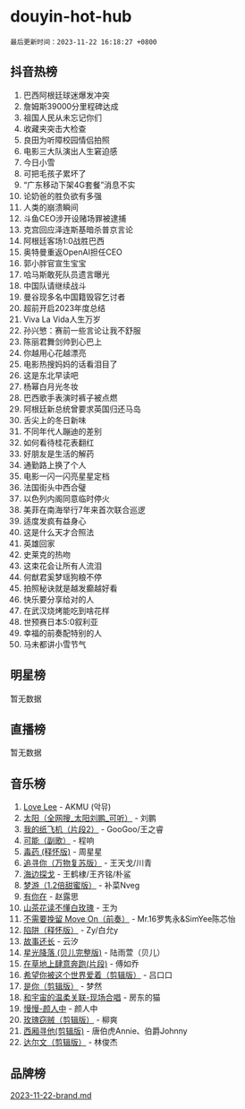 # douyin-hot-hub

`最后更新时间：2023-11-22 16:18:27 +0800`

## 抖音热榜

1. 巴西阿根廷球迷爆发冲突
1. 詹姆斯39000分里程碑达成
1. 祖国人民从未忘记你们
1. 收藏夹突击大检查
1. 良田为听障校园情侣拍照
1. 电影三大队演出人生窘迫感
1. 今日小雪
1. 可把毛孩子累坏了
1. “广东移动下架4G套餐”消息不实
1. 论奶爸的胜负欲有多强
1. 人类的崩溃瞬间
1. 斗鱼CEO涉开设赌场罪被逮捕
1. 克宫回应泽连斯基暗杀普京言论
1. 阿根廷客场1:0战胜巴西
1. 奥特曼重返OpenAI担任CEO
1. 郭小胖官宣生宝宝
1. 哈马斯敢死队员遗言曝光
1. 中国队请继续战斗
1. 曼谷现多名中国籍毁容乞讨者
1. 超前开启2023年度总结
1. Viva La Vida人生万岁
1. 孙兴慜：赛前一些言论让我不舒服
1. 陈丽君舞剑帅到心巴上
1. 你越用心花越漂亮
1. 电影热搜妈妈的话看泪目了
1. 这是东北早读吧
1. 杨幂白月光冬妆
1. 巴西歌手表演时裤子被点燃
1. 阿根廷新总统曾要求英国归还马岛
1. 舌尖上的冬日新味
1. 不同年代人蹦迪的差别
1. 如何看待桂花表翻红
1. 好朋友是生活的解药
1. 通勤路上换了个人
1. 电影一闪一闪亮星星定档
1. 法国街头中西合璧
1. 以色列内阁同意临时停火
1. 美菲在南海举行7年来首次联合巡逻
1. 适度发疯有益身心
1. 这是什么天才合照法
1. 英雄回家
1. 史莱克的热吻
1. 这束花会让所有人流泪
1. 何猷君奚梦瑶狗粮不停
1. 拍照秘诀就是越发癫越好看
1. 快乐要分享给对的人
1. 在武汉烧烤能吃到啥花样
1. 世预赛日本5:0叙利亚
1. 幸福的前奏配特别的人
1. 马未都讲小雪节气

## 明星榜

暂无数据

## 直播榜

暂无数据

## 音乐榜

1. [Love Lee](https://sf3-cdn-tos.douyinstatic.com/obj/tos-cn-ve-2774/o05GbkJGbCBTdDnMtB0fwOYgkeZp23vrWQDQBS) - AKMU (악뮤)
1. [太阳（全网搜_太阳刘鹏_可听）](https://sf6-cdn-tos.douyinstatic.com/obj/tos-cn-ve-2774/ogWbyIQnlBFImVbeDocRdCIYtBHlbJXgfZMvgz) - 刘鹏
1. [我的纸飞机（片段2）](https://sf3-cdn-tos.douyinstatic.com/obj/tos-cn-ve-2774/oM2ZrKcg2CD5AeRB2gkeXOFB1IxAGJdZPazYHf) - GooGoo/王之睿
1. [可能（副歌）](https://sf3-cdn-tos.douyinstatic.com/obj/tos-cn-ve-2774/cde1731888894259b333569393c2fb51) - 程响
1. [毒药 (释怀版)](https://sf6-cdn-tos.douyinstatic.com/obj/tos-cn-ve-2774/oYILMEAzspdZBIzy4frJNB8ZHPHWAhiwowd4Ad) - 周星星
1. [追寻你（万物复苏版）](https://sf6-cdn-tos.douyinstatic.com/obj/tos-cn-ve-2774/oYeAZJsbjIDit9APmBg8u6uDUQnHmoCf3gbo74) - 王天戈/川青
1. [海边探戈](https://sf3-cdn-tos.douyinstatic.com/obj/tos-cn-ve-2774/os9gE0VQCGqt6VQkZDyBBYvfSDY0QFe3vVmubn) - 王鹤棣/王齐铭/朴鲨
1. [梦游（1.2倍甜蜜版）](https://sf6-cdn-tos.douyinstatic.com/obj/tos-cn-ve-2774/o4gyAUm8hwufoEABmwVIiQtHsFuGzAEEWtNMzo) - 补菜Nveg
1. [有你在](https://sf3-cdn-tos.douyinstatic.com/obj/tos-cn-ve-2774/o8zImmNsI8B0yfAW5FKAB1oBhkMAlIrwsZEi1V) - 赵露思
1. [山茶花读不懂白玫瑰](https://sf6-cdn-tos.douyinstatic.com/obj/tos-cn-ve-2774/osfn8B7DktrRHEPJgPCfDbw7QDQEkwC16BxZg9) - 王为
1. [不需要挽留 Move On（前奏）](https://sf3-cdn-tos.douyinstatic.com/obj/tos-cn-ve-2774/ooCBhgCCkF4nExzQL9WZSUbitfA8IsDkgQIYhe) - Mr.16罗隽永&SimYee陈芯怡
1. [陷阱（释怀版）](https://sf3-cdn-tos.douyinstatic.com/obj/tos-cn-ve-2774/oE8C21LeZrzKLDFfQYgMzx4GAIHageG5IzayY7) - Zy/白允y
1. [故事还长](https://sf3-cdn-tos.douyinstatic.com/obj/tos-cn-ve-2774/30a26758c8594f0ab81ac675c33ee2c5) - 云汐
1. [星光降落 (贝儿完整版)](https://sf3-cdn-tos.douyinstatic.com/obj/tos-cn-ve-2774/okwB9hAwyAtsFFkFBzAX1hOOfQuIoMNs0W2Mwr) - 陆雨萱（贝儿）
1. [在草地上肆意奔跑(片段)](https://sf3-cdn-tos.douyinstatic.com/obj/tos-cn-ve-2774/8831d494742f45dabdfa8adb8b817259) - 傅如乔
1. [希望你被这个世界爱着（剪辑版）](https://sf3-cdn-tos.douyinstatic.com/obj/tos-cn-ve-2774/oo4H3BfEygN7l7bQaMBOZHCQ1eI4FqtED5skQ2) - 吕口口
1. [是你（剪辑版）](https://sf3-cdn-tos.douyinstatic.com/obj/tos-cn-ve-2774/46019dae783c4c969944217fe1cfafc4) - 梦然
1. [和宇宙的温柔关联-现场合唱](https://sf3-cdn-tos.douyinstatic.com/obj/tos-cn-ve-2774/o0hONGDYQBgk0e5bqDeQOonVmncA6tC2nBwZLT) - 房东的猫
1. [慢慢-颜人中](https://sf3-cdn-tos.douyinstatic.com/obj/tos-cn-ve-2774/ocjHNfBXdBxQNC8ZGAeoLMFTUgtBg8bkExunDC) - 颜人中
1. [玫瑰窃贼（剪辑版）](https://sf6-cdn-tos.douyinstatic.com/obj/tos-cn-ve-2774/oMqAsB3ixIhSWqAJOAwf3a0hU2zKJLBolQtFlI) - 柳爽
1. [西厢寻他(剪辑版)](https://sf3-cdn-tos.douyinstatic.com/obj/tos-cn-ve-2774/oUsAVfAQKlRNxEv5qxvIB8o5qmIWUcXbzJKJhw) - 唐伯虎Annie、伯爵Johnny
1. [达尔文（剪辑版）](https://sf6-cdn-tos.douyinstatic.com/obj/tos-cn-ve-2774/oQuPQQmEgnCeZsgKQ78VBZjNVtegzBGpoSbQPD) - 林俊杰

## 品牌榜

[2023-11-22-brand.md](2023-11-22-brand.md)
